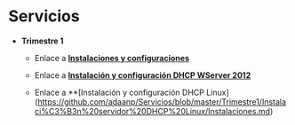 # Servicios

- **Trimestre 1**


    - Enlace a **[Instalaciones y configuraciones](https://github.com/adaanp/Servicios/blob/master/Trimestre1/Instalaciones%20y%20configuraciones/Instalaciones.md)**

    - Enlace a **[Instalación y configuración DHCP WServer 2012](https://github.com/adaanp/Servicios/tree/master/Trimestre1/Instalaci%C3%B3n%20servidor%20DHCP)**

    - Enlace a **[Instalación y configuración DHCP Linux]
(https://github.com/adaanp/Servicios/blob/master/Trimestre1/Instalaci%C3%B3n%20servidor%20DHCP%20Linux/Instalaciones.md)
